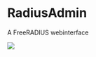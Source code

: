 # RadiusAdmin
A FreeRADIUS webinterface

![](https://host.tuxplace.nl/screenshots/2015-04-27-23-04-42.png)
